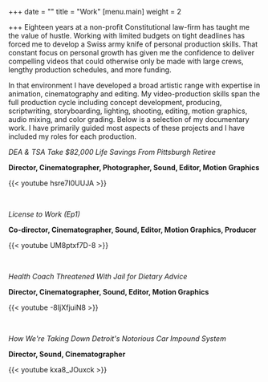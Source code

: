 +++
date = ""
title = "Work"
[menu.main]
weight = 2

+++
Eighteen years at a non-profit Constitutional law-firm has taught me the value of hustle. Working with limited budgets on tight deadlines has forced me to develop a Swiss army knife of personal production skills. That constant focus on personal growth has given me the confidence to deliver compelling videos that could otherwise only be made with large crews, lengthy production schedules, and more funding.

In that environment I have developed a broad artistic range with expertise in animation, cinematography and editing. My video-production skills span the full production cycle including concept development, producing, scriptwriting, storyboarding, lighting, shooting, editing, motion graphics, audio mixing, and color grading. Below is a selection of my documentary work. I have primarily guided most aspects of these projects and I have included my roles for each production.

_DEA & TSA Take $82,000 Life Savings From Pittsburgh Retiree_

**Director, Cinematographer, Photographer, Sound, Editor, Motion Graphics**

{{< youtube hsre7I0UUJA >}}

&nbsp;

_License to Work (Ep1)_

**Co-director, Cinematographer, Sound, Editor, Motion Graphics, Producer**

{{< youtube UM8ptxf7D-8 >}}

&nbsp;

_Health Coach Threatened With Jail for Dietary Advice_

**Director, Cinematographer, Sound, Editor, Motion Graphics**

{{< youtube -8IjXfjuiN8 >}}

&nbsp;

_How We're Taking Down Detroit's Notorious Car Impound System_

**Director, Sound, Cinematographer**

{{< youtube kxa8_JOuxck >}}